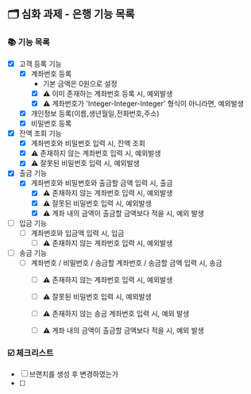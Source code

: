 ## 🗂 심화 과제 - 은행 기능 목록

###  📚 기능 목록

- [X] 고객 등록 기능
  + [X] 계좌번호 등록
    * 기본 금액은 0원으로 설정
    * [X] ⚠️ 이미 존재하는 계좌번호 등록 시, 예외발생
    * [X] ⚠️ 계좌번호가 'Integer-Integer-Integer' 형식이 아니라면, 예외발생
  + [X] 개인정보 등록(이름,생년월일,전화번호,주소)
  + [X] 비밀번호 등록
- [X] 잔액 조회 기능
  + [X] 계좌번호와 비밀번호 입력 시, 잔액 조회
  + [X] ⚠️ 존재하지 않는 계좌번호 입력 시, 예외발생
  + [X] ⚠️ 잘못된 비밀번호 입력 시, 예외발생
- [X] 출금 기능
  - [X] 계좌번호와 비밀번호와 출금할 금액 입력 시, 출금
    + [X] ⚠️ 존재하지 않는 계좌번호 입력 시, 예외발생
    + [X] ⚠️ 잘못된 비밀번호 입력 시, 예외발생
    + [X] ⚠️ 계좌 내의 금액이 출금할 금액보다 적을 시, 예외 발생
- [ ] 입금 기능
  - [ ] 계좌번호와 입금액 입력 시, 입금
    + [ ] ⚠️ 존재하지 않는 계좌번호 입력 시, 예외발생
- [ ] 송금 기능
  - [ ] 계좌번호 / 비밀번호 / 송금할 계좌번호 / 송금할 금액 입력 시, 송금
    + [ ] ⚠️ 존재하지 않는 계좌번호 입력 시, 예외발생
    + [ ] ⚠️ 잘못된 비밀번호 입력 시, 예외발생
    + [ ] ⚠️ 존재하지 않는 송금 계좌번호 입력 시, 예외 발생
    + [ ] ⚠️ 계좌 내의 금액이 출금할 금액보다 적을 시, 예외 발생


<!--
기능 목록
- [ ] : 기능명
  + [ ] : 구현할 기능
	* [ ] : 세부 기능
	* [ ] ⚠️ : 예외 처리 기능
-->


###  ☑️ 체크리스트

- [ ] 브랜치를 생성 후 변경하였는가
- [ ]